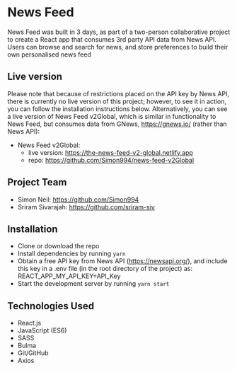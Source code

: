 # News Feed

News Feed was built in 3 days, as part of a two-person collaborative project to create a React app that consumes 3rd party API data from News API.  
Users can browse and search for news, and store preferences to build their own personalised news feed

## Live version
Please note that because of restrictions placed on the API key by News API, there is currently no live version of this project; however, to see it in action, you can follow the installation instructions below. Alternatively, you can see a live version of News Feed v2Global, which is similar in functionality to News Feed, but consumes data from GNews, https://gnews.io/ (rather than News API):
* News Feed v2Global:
  * live version: https://the-news-feed-v2-global.netlify.app
  * repo: https://github.com/Simon994/news-feed-v2Global


## Project Team
* Simon Neil: https://github.com/Simon994
* Sriram Sivarajah: https://github.com/sriram-siv


## Installation
* Clone or download the repo
* Install dependencies by running `yarn`
* Obtain a free API key from News API (https://newsapi.org/), and include this key in a .env file (in the root directory of the project) as: REACT_APP_MY_API_KEY=API_Key
* Start the development server by running `yarn start` 

## Technologies Used
* React.js
* JavaScript (ES6)
* SASS
* Bulma
* Git/GitHub
* Axios



